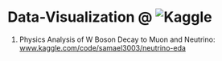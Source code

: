 # Data-Visualization @ ![Kaggle](https://img.shields.io/badge/Kaggle-035a7d?style=for-the-badge&logo=kaggle&logoColor=white)

1. Physics Analysis of W Boson Decay to Muon and Neutrino:
   www.kaggle.com/code/samael3003/neutrino-eda

